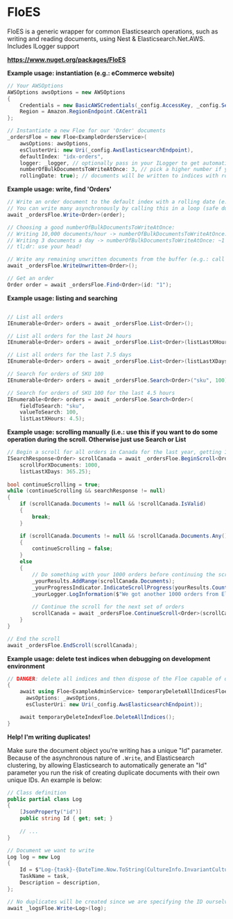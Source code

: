 # FloES
FloES is a generic wrapper for common Elasticsearch operations, such as writing and reading documents, using Nest & Elasticsearch.Net.AWS. Includes ILogger support

**https://www.nuget.org/packages/FloES**

**Example usage: instantiation (e.g.: eCommerce website)**
````C#
// Your AWSOptions
AWSOptions awsOptions = new AWSOptions
{
    Credentials = new BasicAWSCredentials(_config.AccessKey, _config.SecretAccessKey),
    Region = Amazon.RegionEndpoint.CACentral1
};

// Instantiate a new Floe for our 'Order' documents
_ordersFloe = new Floe<ExampleOrdersService>(
    awsOptions: awsOptions,
    esClusterUri: new Uri(_config.AwsElasticsearchEndpoint),
    defaultIndex: "idx-orders",
    logger: _logger, // optionally pass in your ILogger to get automatic logs
    numberOfBulkDocumentsToWriteAtOnce: 3, // pick a higher number if you're writing lots of documents very rapidly
    rollingDate: true); // documents will be written to indices with rolling dates (e.g.: idx-orders-2020-04-20)
````

**Example usage: write, find 'Orders'**
````C#    
// Write an order document to the default index with a rolling date (e.g.: idx-orders-2020-04-20)
// You can write many asynchronously by calling this in a loop (safe due to BulkAsync usage, with a smart numberOfBulkDocumentsToWriteAtOnce choice)
await _ordersFloe.Write<Order>(order);

// Choosing a good numberOfBulkDocumentsToWriteAtOnce:
// Writing 10,000 documents/hour -> numberOfBulkDocumentsToWriteAtOnce: ~50
// Writing 3 documents a day -> numberOfBulkDocumentsToWriteAtOnce: ~1
// tl;dr: use your head!

// Write any remaining unwritten documents from the buffer (e.g.: call this once after a very long loop to finish up)
await _ordersFloe.WriteUnwritten<Order>();

// Get an order
Order order = await _ordersFloe.Find<Order>(id: "1");

````

**Example usage: listing and searching**
````C#

// List all orders
IEnumerable<Order> orders = await _ordersFloe.List<Order>();

// List all orders for the last 24 hours
IEnumerable<Order> orders = await _ordersFloe.List<Order>(listLastXHours: 24);

// List all orders for the last 7.5 days
IEnumerable<Order> orders = await _ordersFloe.List<Order>(listLastXDays: 7.5);

// Search for orders of SKU 100
IEnumerable<Order> orders = await _ordersFloe.Search<Order>("sku", 100);

// Search for orders of SKU 100 for the last 4.5 hours
IEnumerable<Order> orders = await _ordersFloe.Search<Order>(
    fieldToSearch: "sku", 
    valueToSearch: 100,
    listLastXHours: 4.5);
````
    
**Example usage: scrolling manually (i.e.: use this if you want to do some operation during the scroll. Otherwise just use Search or List**
````C#
// Begin a scroll for all orders in Canada for the last year, getting 1000 orders at a time
ISearchResponse<Order> scrollCanada = await _ordersFloe.BeginScroll<Order>(
    scrollForXDocuments: 1000,
    listLastXDays: 365.25);
    
bool continueScrolling = true;
while (continueScrolling && searchResponse != null)
{
    if (scrollCanada.Documents != null && !scrollCanada.IsValid)
    {
        break;
    }

    if (scrollCanada.Documents != null && !scrollCanada.Documents.Any())
    {
        continueScrolling = false;
    }
    else
    {
        // Do something with your 1000 orders before continuing the scroll
        _yourResults.AddRange(scrollCanada.Documents);
        _yourProgressIndicator.IndicateScrollProgress(yourResults.Count);
        _yourLogger.LogInformation($"We got another 1000 orders from Elasticsearch!");
        
        // Continue the scroll for the next set of orders
        scrollCanada = await _ordersFloe.ContinueScroll<Order>(scrollCanada);
    }
}

// End the scroll
await _ordersFloe.EndScroll(scrollCanada);
````

**Example usage: delete test indices when debugging on development environment**
````C#
// DANGER: delete all indices and then dispose of the Floe capable of doing so
{
    await using Floe<ExampleAdminService> temporaryDeleteAllIndicesFloe = new Floe(
      awsOptions: _awsOptions,
      esClusterUri: new Uri(_config.AwsElasticsearchEndpoint));

    await temporaryDeleteIndexFloe.DeleteAllIndices();
}
````

**Help! I'm writing duplicates!**

Make sure the document object you're writing has a unique "Id" parameter. Because of the asynchronous nature of `.Write`, and Elasticsearch clustering, by allowing Elasticsearch to automatically generate an "Id" parameter you run the risk of creating duplicate documents with their own unique IDs. An example is below:
````C#
// Class definition
public partial class Log 
{
    [JsonProperty("id")]
    public string Id { get; set; }
    
    // ...
}

// Document we want to write
Log log = new Log
{
    Id = $"Log-{task}-{DateTime.Now.ToString(CultureInfo.InvariantCulture)}",
    TaskName = task,
    Description = description,
};

// No duplicates will be created since we are specifying the ID ourselves
await _logsFloe.Write<Log>(log);
````
